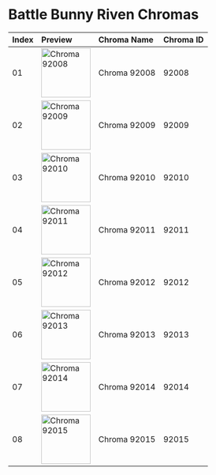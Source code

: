 # Battle Bunny Riven Chromas

| Index | Preview | Chroma Name | Chroma ID |
|:---|:---|:---|:---|
| 01 | <img src='https://raw.communitydragon.org/latest/plugins/rcp-be-lol-game-data/global/default/v1/champion-chroma-images/92/92008.png' alt='Chroma 92008' width='100'> | Chroma 92008 | 92008 |
| 02 | <img src='https://raw.communitydragon.org/latest/plugins/rcp-be-lol-game-data/global/default/v1/champion-chroma-images/92/92009.png' alt='Chroma 92009' width='100'> | Chroma 92009 | 92009 |
| 03 | <img src='https://raw.communitydragon.org/latest/plugins/rcp-be-lol-game-data/global/default/v1/champion-chroma-images/92/92010.png' alt='Chroma 92010' width='100'> | Chroma 92010 | 92010 |
| 04 | <img src='https://raw.communitydragon.org/latest/plugins/rcp-be-lol-game-data/global/default/v1/champion-chroma-images/92/92011.png' alt='Chroma 92011' width='100'> | Chroma 92011 | 92011 |
| 05 | <img src='https://raw.communitydragon.org/latest/plugins/rcp-be-lol-game-data/global/default/v1/champion-chroma-images/92/92012.png' alt='Chroma 92012' width='100'> | Chroma 92012 | 92012 |
| 06 | <img src='https://raw.communitydragon.org/latest/plugins/rcp-be-lol-game-data/global/default/v1/champion-chroma-images/92/92013.png' alt='Chroma 92013' width='100'> | Chroma 92013 | 92013 |
| 07 | <img src='https://raw.communitydragon.org/latest/plugins/rcp-be-lol-game-data/global/default/v1/champion-chroma-images/92/92014.png' alt='Chroma 92014' width='100'> | Chroma 92014 | 92014 |
| 08 | <img src='https://raw.communitydragon.org/latest/plugins/rcp-be-lol-game-data/global/default/v1/champion-chroma-images/92/92015.png' alt='Chroma 92015' width='100'> | Chroma 92015 | 92015 |
